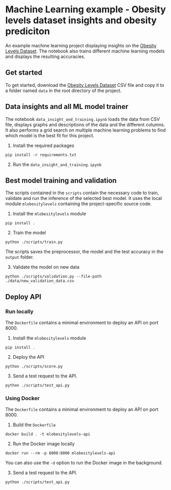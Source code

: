# Machine Learning example - Obesity levels dataset insights and obesity prediciton
An example machine learning project displaying insights on the [Obesity Levels Dataset](https://www.kaggle.com/datasets/fatemehmehrparvar/obesity-levels).
The notebook also trains different machine learning models and displays the resulting accuracies.


## Get started
To get started, download the [Obesity Levels Dataset](https://www.kaggle.com/datasets/fatemehmehrparvar/obesity-levels) CSV file and copy it to a folder named `data` in the root directory of the project.


## Data insights and all ML model trainer
The notebook `data_insight_and_training.ipynb` loads the data from CSV file, displays graphs and descriptions of the data and the different columns.
It also performs a grid search on multiple machine learning problems to find which model is the best fit for this project.

1. Install the required packages
```console
pip install -r requirements.txt
```

2. Run the `data_insight_and_training.ipynb`


## Best model training and validation
The scripts contained in the `scripts` contain the necessary code to train, validate and run the inference of the selected best model.
It uses the local module `mlobesitylevels` containing the project-specific source code.

1. Install the `mlobesitylevels` module
```console
pip install .
```

2. Train the model
```console
python ./scripts/train.py
```
The scripts saves the preprocessor, the model and the test accuracy in the `output` folder.

3. Validate the model on new data
```console
python ./scripts/validation.py --file-path ./data/new_validation_data.csv
```


## Deploy API

### Run locally
The `Dockerfile` contains a minimal environment to deploy an API on port 8000.

1. Install the `mlobesitylevels` module
```console
pip install .
```

2. Deploy the API
```console
python ./scripts/score.py
```

3. Send a test request to the API.
```console
python ./scripts/test_api.py
```

### Using Docker
The `Dockerfile` contains a minimal environment to deploy an API on port 8000.

1. Build the `Dockerfile`
```console
docker build . -t mlobesitylevels-api
```

2. Run the Docker image locally
```console
docker run --rm -p 8000:8000 mlobesitylevels-api
```
You can also use the `-d` option to run the Docker image in the background.

3. Send a test request to the API.
```console
python ./scripts/test_api.py
```
